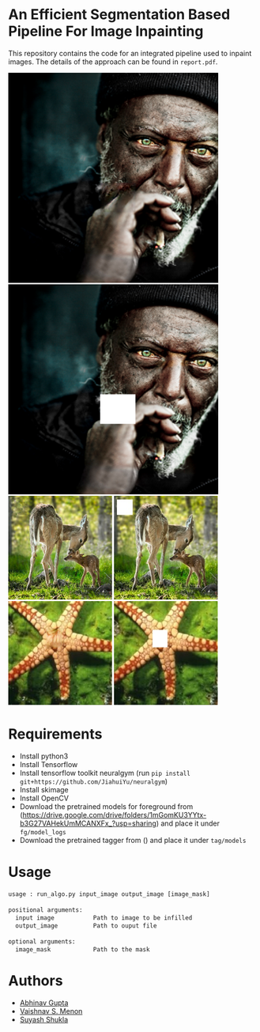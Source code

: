 # An Efficient Segmentation Based Pipeline For Image Inpainting

This repository contains the code for an integrated pipeline used to inpaint images. The details of the approach can be found in `report.pdf`.

<img src="tests/fin2-fin.png" width="425"/> <img src="tests/fin2.png" width="425"/>
<img src="tests/test5-fin.png" width="210"/> <img src="tests/test5.jpg" width="210"/>
<img src="tests/test6-fin.png" width="210"/> <img src="tests/test6.jpg" width="210"/>

# Requirements
* Install python3
* Install Tensorflow
* Install tensorflow toolkit neuralgym (run `pip install git+https://github.com/JiahuiYu/neuralgym`)
* Install skimage
* Install OpenCV
* Download the pretrained models for foreground from (https://drive.google.com/drive/folders/1mGomKU3YYtx-b3G27VAHekUmMCANXFx_?usp=sharing) and place it under `fg/model_logs`
* Download the pretrained tagger from () and place it under `tag/models`

# Usage
````
usage : run_algo.py input_image output_image [image_mask]

positional arguments:
  input image           Path to image to be infilled
  output_image          Path to ouput file
  
optional arguments:
  image_mask            Path to the mask
````

# Authors
* [Abhinav Gupta](https://github.com/abhigupta768)
* [Vaishnav S. Menon](https://github.com/vaishnavsm)
* [Suyash Shukla](https://github.com/GoCode47)

